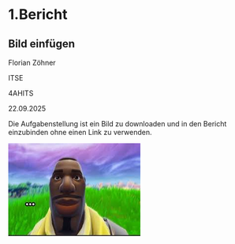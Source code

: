 # 1.Bericht
## Bild einfügen

Florian Zöhner 

ITSE 

4AHITS 

22.09.2025 

Die Aufgabenstellung ist ein Bild zu downloaden und in den Bericht einzubinden ohne einen Link zu verwenden.

![jerome](bilder/jerome.jfif)
